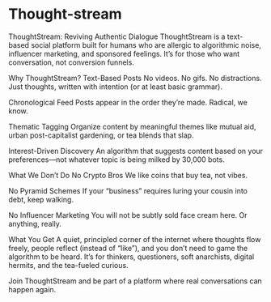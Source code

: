 # Thought-stream
ThoughtStream: Reviving Authentic Dialogue
ThoughtStream is a text-based social platform built for humans who are allergic to algorithmic noise, influencer marketing, and sponsored feelings. It’s for those who want conversation, not conversion funnels.

Why ThoughtStream?
Text-Based Posts
No videos. No gifs. No distractions. Just thoughts, written with intention (or at least basic grammar).

Chronological Feed
Posts appear in the order they’re made. Radical, we know.

Thematic Tagging
Organize content by meaningful themes like mutual aid, urban post-capitalist gardening, or tea blends that slap.

Interest-Driven Discovery
An algorithm that suggests content based on your preferences—not whatever topic is being milked by 30,000 bots.

What We Don’t Do
No Crypto Bros
We like coins that buy tea, not vibes.

No Pyramid Schemes
If your “business” requires luring your cousin into debt, keep walking.

No Influencer Marketing
You will not be subtly sold face cream here. Or anything, really.

What You Get
A quiet, principled corner of the internet where thoughts flow freely, people reflect (instead of “like”), and you don’t need to game the algorithm to be heard. It’s for thinkers, questioners, soft anarchists, digital hermits, and the tea-fueled curious.

Join ThoughtStream and be part of a platform where real conversations can happen again.

